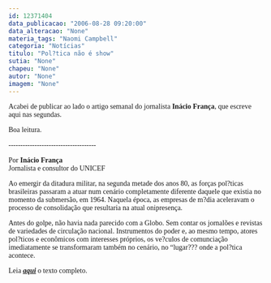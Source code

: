 ```yaml
---
id: 12371404
data_publicacao: "2006-08-28 09:20:00"
data_alteracao: "None"
materia_tags: "Naomi Campbell"
categoria: "Notícias"
titulo: "Pol?tica não é show"
sutia: "None"
chapeu: "None"
autor: "None"
imagem: "None"
---
```

<p><P><FONT face=Verdana>Acabei de publicar ao lado o artigo semanal do jornalista <STRONG>Inácio França</STRONG>, que escreve aqui nas segundas.</FONT></P></p>
<p><P><FONT face=Verdana>Boa leitura.</FONT></P></p>
<p><P><FONT face=Verdana>-------------------------------------</FONT></P></p>
<p><P><FONT face=Verdana>Por <STRONG>Inácio França</STRONG><BR>Jornalista e consultor do UNICEF</FONT></P></p>
<p><P><FONT face=Verdana>Ao emergir da ditadura militar, na segunda metade dos anos 80, as forças pol?ticas brasileiras passaram a atuar num cenário completamente diferente daquele que existia no momento da submersão, em 1964. Naquela época, as empresas de m?dia aceleravam o processo de consolidação que resultaria na atual onipresença.</FONT></P></p>
<p><P><FONT face=Verdana>Antes do golpe, não havia nada parecido com a Globo. Sem contar os jornalões e revistas de variedades de circulação nacional. Instrumentos do poder e, ao mesmo tempo, atores pol?ticos e econômicos com interesses próprios, os ve?culos de comunciação imediatamente se transformaram também no cenário, no “lugar??? onde a pol?tica acontece.</FONT></P></p>
<p><P><FONT face=Verdana>Leia <STRONG><EM><U><A href=\"https://jc3.uol.com.br/blogs/jc/2006/08/28/not_1051.php\">aqui</A></U></EM></STRONG> o texto completo.</FONT></P> </p>
